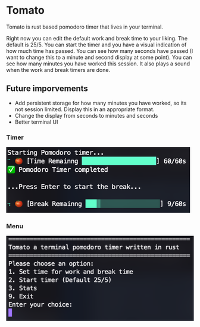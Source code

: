 # Tomato
Tomato is rust based pomodoro timer that lives in your terminal.

Right now you can edit the default work and break time to your liking. The default is 25/5. You can start the timer and you have a visual indication of how much time has passed. You can see how many seconds have passed (I want to change this to a minute and second display at some point). You can see how many minutes you have worked this session. It also plays a sound when the work and break timers are done.

## Future imporvements
- Add persistent storage for how many minutes you have worked, so its not session limited. Display this in an appropriate format.
- Change the display from seconds to minutes and seconds
- Better terminal UI


### Timer
![Timer](img/timer.png)

### Menu
![Menu](img/menu.png)
